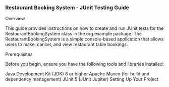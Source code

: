 ### Restaurant Booking System - JUnit Testing Guide

Overview

This guide provides instructions on how to create and run JUnit tests for the RestaurantBookingSystem class in the org.example package. The RestaurantBookingSystem is a simple console-based application that allows users to make, cancel, and view restaurant table bookings.

Prerequisites

Before you begin, ensure you have the following tools and libraries installed:

Java Development Kit (JDK) 8 or higher
Apache Maven (for build and dependency management)
JUnit 5 (JUnit Jupiter)
Setting Up Your Project
